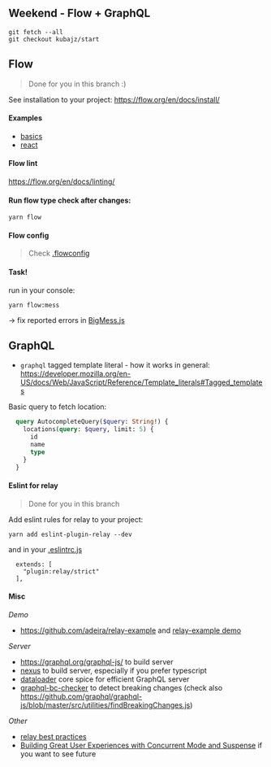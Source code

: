 ## Weekend - Flow + GraphQL

```
git fetch --all
git checkout kubajz/start
```

## Flow

> Done for you in this branch :)

See installation to your project: https://flow.org/en/docs/install/

#### Examples

- [basics](http://bit.ly/2KNJkKl) 
- [react](http://bit.ly/2qttbmz)

#### Flow lint

https://flow.org/en/docs/linting/

#### Run flow type check after changes:

```
yarn flow
```

#### Flow config

> Check [.flowconfig](.flowconfig)

#### Task!

run in your console:

```
yarn flow:mess
```

-> fix reported errors in [BigMess.js](./src/components/BrokenFlow/BigMess.js)

## GraphQL

- `graphql` tagged template literal - how it works in general: https://developer.mozilla.org/en-US/docs/Web/JavaScript/Reference/Template_literals#Tagged_templates

Basic query to fetch location:

```graphql
  query AutocompleteQuery($query: String!) {
    locations(query: $query, limit: 5) {
      id
      name
      type
    }
  }
```

#### Eslint for relay

> Done for you in this branch

Add eslint rules for relay to your project:

```
yarn add eslint-plugin-relay --dev
```

and in your [.eslintrc.js](.eslintrc.js)

```
  extends: [
    "plugin:relay/strict"
  ],
```

#### Misc

*Demo*

- https://github.com/adeira/relay-example and [relay-example demo](https://github.com/adeira/relay-example)

*Server*

- https://graphql.org/graphql-js/ to build server
- [nexus](https://nexus.js.org/) to build server, especially if you prefer typescript
- [dataloader](https://github.com/graphql/dataloader) core spice for efficient GraphQL server
- [graphql-bc-checker](https://github.com/adeira/universe/tree/master/src/graphql-bc-checker) to detect breaking changes (check also https://github.com/graphql/graphql-js/blob/master/src/utilities/findBreakingChanges.js)

*Other*

- [relay best practices](https://code.kiwi.com/relay-and-graphql-best-practices-b09ce1d6d7ea)
- [Building Great User Experiences with Concurrent Mode and Suspense](https://reactjs.org/blog/2019/11/06/building-great-user-experiences-with-concurrent-mode-and-suspense.html) if you want to see future

